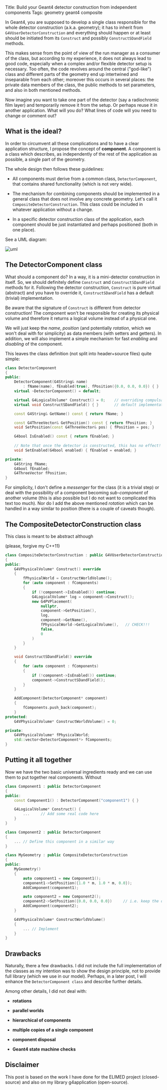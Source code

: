 Title: Build your Geant4 detector construction from independent components
Tags: geometry
    geant4
    composite

In Geant4, you are supposed to develop a single class responsible
for the whole detector construction (a.k.a. geometry); it has to inherit from
`G4VUserDetectorConstruction` and everything should happen or at
least should be initiated from its `Construct` and possibly
`ConstructSDandField` methods.

This makes sense from the point of view of the run manager as a consumer
of the class, but according to my experience, it does not always lead to
good code, especially when a complex and/or flexible detector
setup is necessary. Too often, the code revolves around the
central ("god-like") class and different parts of the geometry
end up intertwined and inseparable from each other; moreover
this occurs in several places: the private data members of the class,
the public methods to set parameters, and also in both
mentioned methods.

Now imagine you want to take one part of the detector (say a radiochromic film layer)
and temporarily remove it from the setup. Or perhaps reuse it in another application.
What will you do? What lines of code will you need to change or comment out?

## What is the ideal?

In order to circumvent all these complications and to have a clear
application structure, I propose the concept of **component**.
A component is a class which describes, as independently of the rest
of the application as possible, a single part of the geometry.

The whole design then follows these guidelines:

* All components must derive from a common class, `DetectorComponent`, that
contains shared functionality (which is not very wide).

* The mechanism for combining components should be implemented
in a general class that does not involve any concrete geometry. Let's call
it `CompositeDetectorConstruction`. This class could be included
in whatever application without a change.

* In a specific detector construction class of the application,
each component should be just instantiated and perhaps positioned
(both in one place).

See a UML diagram:

![uml](diagram.png "Simplified UML diagram")

## The DetectorComponent class

What should a component do? In a way, it is a mini-detector construction in itself.
So, we should definitely define `Construct` and `ConstructSDandField` methods for it.
Following the detector construction, `Construct` is pure virtual (abstract) and you have
to override it, `ConstructSDandField` has a default (trivial) implementation.

Be aware that the signature of `Construct` is different from detector construction!
The component won't be responsible for creating its physical volume and therefore
it returns a logical volume instead of a physical one.

We will just keep the *name*, *position* (and potentially *rotation*,
which we won't deal with for simplicity) as data members (with setters and getters). In addition, we will also implement a simple mechanism for fast *enabling* and *disabling* of the component.

This leaves the class definition (not split into header+source files) quite simple:

```c++
class DetectorComponent
{
public:
    DetectorComponent(G4String& name)
        : fName(name), fEnabled(true), fPosition({0.0, 0.0, 0.0}) { }
    virtual ~DetectorComponent() = default;

    virtual G4LogicalVolume* Construct() = 0;    // overriding compulsary
    virtual void ConstructSDandField() { }       // default implementation

    const G4String& GetName() const { return fName; }

    const G4ThreeVector& GetPosition() const { return fPosition; }
    void SetPosition(const G4ThreeVector& pos) { fPosition = pos; }

    G4bool IsEnabled() const { return fEnabled; }
    
    // Note that once the detector is constructed, this has no effect!
    void SetEnabled(G4bool enabled) { fEnabled = enabled; }

private:
    G4String fName;
    G4bool fEnabled;
    G4ThreeVector fPosition;    
}
```

For simplicity, I don't define a *messenger* for the class (it is a trivial step)
or deal with the possibility of a component becoming *sub-component* of another volume
(this is also possible but I do not want to complicated this text too much). Nor
do I add the above mentioned *rotation* which can be handled in a way similar to
position (there is a couple of caveats though).

## The CompositeDetectorConstruction class

This class is meant to be abstract although

(please, forgive my C++11)

```c++
class CompositeDetectorConstruction : public G4VUserDetectorConstruction
{
public:
    G4VPhysicalVolume* Construct() override
    {
        fPhysicalWorld = ConstructWorldVolume();
        for (auto component : fComponents)
        {
            if (!component->IsEnabled()) continue;
            G4LogicalVolume* log = component->Construct();
            new G4PVPlacement(
                nullptr,
                component->GetPosition(),
                log,
                component->GetName(),
                fPhysicalWorld->GetLogicalVolume(),   // CHECK!!!
                false,
                0
            )
        }
    }

    void ConstructSDandField() override
    {
        for (auto component : fComponents)
        {
            if (!component->IsEnabled()) continue;
            component->ConstructSDandField();
        }
    }

    AddComponent(DetectorComponent* component)
    {
        fComponents.push_back(component);
    }
protected:
    G4VPhysicalVolume* ConstructWorldVolume() = 0;

private:
    G4VPhysicalVolume* fPhysicalWorld;
    std::vector<DetectorComponent*> fComponents;
}
```

## Putting it all together

Now we have the two basic universal ingredients ready and we can use them
to put together real components. Without

```c++
class Component1 : public DetectorComponent
{
public:
    const Component1() : DetectorComponent("component1") { }

    G4LogicalVolume* Construct() {
        ...     // Add some real code here
    }
}

class Component2 : public DetectorComponent
{
    ... // Define this component in a similar way
}
```

```c++
class MyGeometry : public CompositeDetectorConstruction
{
public:
    MyGeometry()
    {
        auto component1 = new Component1();
        component1->SetPosition({1.0 * m, 1.0 * m, 0.0});
        AddComponent(component1);

        auto component2 = new Component2();
        component2->SetPosition({0.0, 0.0, 0.0})     // i.e. keep the default
        AddComponent(component2);
    }

    G4VPhysicalVolume* ConstructWorldVolume()
    {
        ... // Implement
    }
}
```

## Drawbacks

Naturally, there a few drawbacks. I did not include the full implementation 
of the classes as my intention was to show the design principle, not to 
provide full library (which we use in our model). Perhaps, in a later post,
I will enhance the `DetectorComponent class` and describe further details.

Among other details, I did not deal with:

* **rotations**

* **parallel worlds**

* **hierarchical of components**

* **multiple copies of a single component**

* **component disposal** 

* **Geant4 state machine checks**

## Disclaimer

This post is based on the work I have done for the ELIMED project (closed-source) and also on my
library g4application (open-source).
